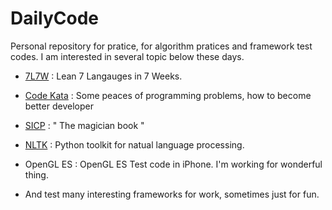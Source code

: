 # DailyCode

Personal repository for pratice, for algorithm pratices and framework test codes. I am interested in several topic below these days. 

- [7L7W](http://pragprog.com/book/btlang/seven-languages-in-seven-weeks) : Lean 7 Langauges in 7 Weeks. 
- [Code Kata](http://codekata.pragprog.com/) : Some peaces of programming problems, how to become better developer
- [SICP](http://mitpress.mit.edu/sicp/full-text/book/book.html) : " The magician book "
- [NLTK](http://www.nltk.org/) : Python toolkit for natual language processing.
- OpenGL ES : OpenGL ES Test code in iPhone. I'm working for wonderful thing. 

- And test many interesting frameworks for work, sometimes just for fun. 

